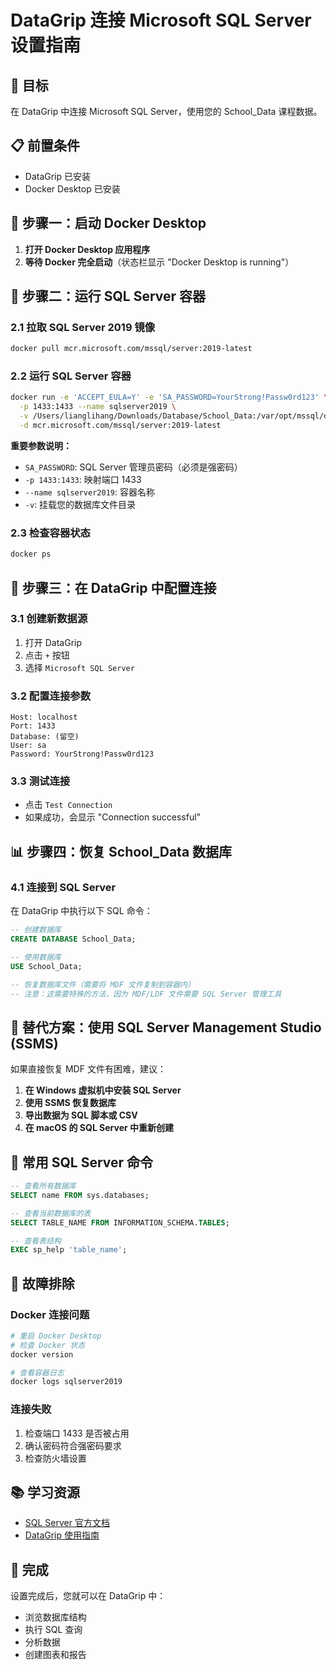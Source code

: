 # DataGrip 连接 Microsoft SQL Server 设置指南

## 🎯 目标
在 DataGrip 中连接 Microsoft SQL Server，使用您的 School_Data 课程数据。

## 📋 前置条件
- DataGrip 已安装
- Docker Desktop 已安装

## 🚀 步骤一：启动 Docker Desktop

1. **打开 Docker Desktop 应用程序**
2. **等待 Docker 完全启动**（状态栏显示 "Docker Desktop is running"）

## 🐳 步骤二：运行 SQL Server 容器

### 2.1 拉取 SQL Server 2019 镜像
```bash
docker pull mcr.microsoft.com/mssql/server:2019-latest
```

### 2.2 运行 SQL Server 容器
```bash
docker run -e 'ACCEPT_EULA=Y' -e 'SA_PASSWORD=YourStrong!Passw0rd123' \
  -p 1433:1433 --name sqlserver2019 \
  -v /Users/lianglihang/Downloads/Database/School_Data:/var/opt/mssql/data \
  -d mcr.microsoft.com/mssql/server:2019-latest
```

**重要参数说明：**
- `SA_PASSWORD`: SQL Server 管理员密码（必须是强密码）
- `-p 1433:1433`: 映射端口 1433
- `--name sqlserver2019`: 容器名称
- `-v`: 挂载您的数据库文件目录

### 2.3 检查容器状态
```bash
docker ps
```

## 🔗 步骤三：在 DataGrip 中配置连接

### 3.1 创建新数据源
1. 打开 DataGrip
2. 点击 `+` 按钮
3. 选择 `Microsoft SQL Server`

### 3.2 配置连接参数
```
Host: localhost
Port: 1433
Database: (留空)
User: sa
Password: YourStrong!Passw0rd123
```

### 3.3 测试连接
- 点击 `Test Connection`
- 如果成功，会显示 "Connection successful"

## 📊 步骤四：恢复 School_Data 数据库

### 4.1 连接到 SQL Server
在 DataGrip 中执行以下 SQL 命令：

```sql
-- 创建数据库
CREATE DATABASE School_Data;

-- 使用数据库
USE School_Data;

-- 恢复数据库文件（需要将 MDF 文件复制到容器内）
-- 注意：这需要特殊的方法，因为 MDF/LDF 文件需要 SQL Server 管理工具
```

## 🔧 替代方案：使用 SQL Server Management Studio (SSMS)

如果直接恢复 MDF 文件有困难，建议：

1. **在 Windows 虚拟机中安装 SQL Server**
2. **使用 SSMS 恢复数据库**
3. **导出数据为 SQL 脚本或 CSV**
4. **在 macOS 的 SQL Server 中重新创建**

## 📝 常用 SQL Server 命令

```sql
-- 查看所有数据库
SELECT name FROM sys.databases;

-- 查看当前数据库的表
SELECT TABLE_NAME FROM INFORMATION_SCHEMA.TABLES;

-- 查看表结构
EXEC sp_help 'table_name';
```

## 🚨 故障排除

### Docker 连接问题
```bash
# 重启 Docker Desktop
# 检查 Docker 状态
docker version

# 查看容器日志
docker logs sqlserver2019
```

### 连接失败
1. 检查端口 1433 是否被占用
2. 确认密码符合强密码要求
3. 检查防火墙设置

## 📚 学习资源

- [SQL Server 官方文档](https://docs.microsoft.com/en-us/sql/)
- [DataGrip 使用指南](https://www.jetbrains.com/help/datagrip/)

## 🎉 完成

设置完成后，您就可以在 DataGrip 中：
- 浏览数据库结构
- 执行 SQL 查询
- 分析数据
- 创建图表和报告
